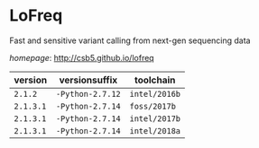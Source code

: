 # LoFreq

Fast and sensitive variant calling from next-gen sequencing data

*homepage*: <http://csb5.github.io/lofreq>

version | versionsuffix | toolchain
--------|---------------|----------
``2.1.2`` | ``-Python-2.7.12`` | ``intel/2016b``
``2.1.3.1`` | ``-Python-2.7.14`` | ``foss/2017b``
``2.1.3.1`` | ``-Python-2.7.14`` | ``intel/2017b``
``2.1.3.1`` | ``-Python-2.7.14`` | ``intel/2018a``
